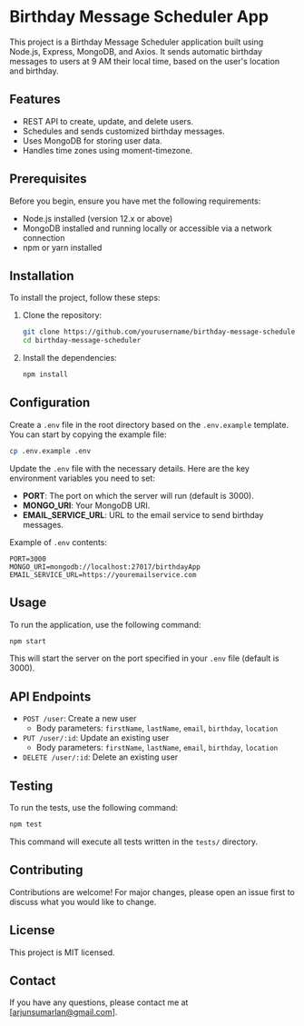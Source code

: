 # Birthday Message Scheduler App

This project is a Birthday Message Scheduler application built using Node.js, Express, MongoDB, and Axios. It sends automatic birthday messages to users at 9 AM their local time, based on the user's location and birthday.

## Features

- REST API to create, update, and delete users.
- Schedules and sends customized birthday messages.
- Uses MongoDB for storing user data.
- Handles time zones using moment-timezone.

## Prerequisites

Before you begin, ensure you have met the following requirements:
- Node.js installed (version 12.x or above)
- MongoDB installed and running locally or accessible via a network connection
- npm or yarn installed

## Installation

To install the project, follow these steps:

1. Clone the repository:
    ```bash
    git clone https://github.com/yourusername/birthday-message-scheduler.git
    cd birthday-message-scheduler
    ```
2. Install the dependencies:
    ```bash
    npm install
    ```

## Configuration

Create a `.env` file in the root directory based on the `.env.example` template. You can start by copying the example file:
```bash
cp .env.example .env
```

Update the `.env` file with the necessary details. Here are the key environment variables you need to set:
* **PORT**: The port on which the server will run (default is 3000).
* **MONGO_URI**: Your MongoDB URI.
* **EMAIL_SERVICE_URL**: URL to the email service to send birthday messages.

Example of `.env` contents:
```plaintext
PORT=3000
MONGO_URI=mongodb://localhost:27017/birthdayApp
EMAIL_SERVICE_URL=https://youremailservice.com
```

## Usage

To run the application, use the following command:
```bash
npm start
```
This will start the server on the port specified in your `.env` file (default is 3000).

## API Endpoints

* `POST /user`: Create a new user
    * Body parameters: `firstName`, `lastName`, `email`, `birthday`, `location`
* `PUT /user/:id`: Update an existing user
    * Body parameters: `firstName`, `lastName`, `email`, `birthday`, `location`
* `DELETE /user/:id`: Delete an existing user

## Testing

To run the tests, use the following command:
```bash
npm test
```
This command will execute all tests written in the `tests/` directory.

## Contributing

Contributions are welcome! For major changes, please open an issue first to discuss what you would like to change.

## License
This project is MIT licensed.

## Contact
If you have any questions, please contact me at [arjunsumarlan@gmail.com].